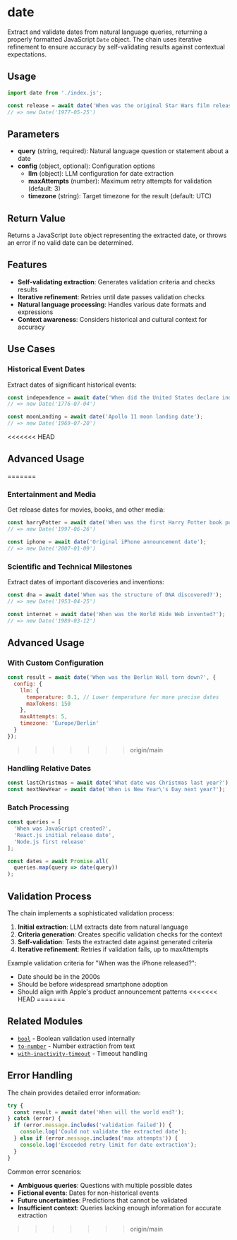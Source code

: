 # date

Extract and validate dates from natural language queries, returning a properly formatted JavaScript `Date` object. The chain uses iterative refinement to ensure accuracy by self-validating results against contextual expectations.

## Usage

```javascript
import date from './index.js';

const release = await date('When was the original Star Wars film released?');
// => new Date('1977-05-25')
```

## Parameters

- **query** (string, required): Natural language question or statement about a date
- **config** (object, optional): Configuration options
  - **llm** (object): LLM configuration for date extraction
  - **maxAttempts** (number): Maximum retry attempts for validation (default: 3)
  - **timezone** (string): Target timezone for the result (default: UTC)

## Return Value

Returns a JavaScript `Date` object representing the extracted date, or throws an error if no valid date can be determined.

## Features

- **Self-validating extraction**: Generates validation criteria and checks results
- **Iterative refinement**: Retries until date passes validation checks
- **Natural language processing**: Handles various date formats and expressions
- **Context awareness**: Considers historical and cultural context for accuracy

## Use Cases

### Historical Event Dates
Extract dates of significant historical events:

```javascript
const independence = await date('When did the United States declare independence?');
// => new Date('1776-07-04')

const moonLanding = await date('Apollo 11 moon landing date');
// => new Date('1969-07-20')
```

<<<<<<< HEAD
## Advanced Usage

=======
### Entertainment and Media
Get release dates for movies, books, and other media:

```javascript
const harryPotter = await date('When was the first Harry Potter book published?');
// => new Date('1997-06-26')

const iphone = await date('Original iPhone announcement date');
// => new Date('2007-01-09')
```

### Scientific and Technical Milestones
Extract dates of important discoveries and inventions:

```javascript
const dna = await date('When was the structure of DNA discovered?');
// => new Date('1953-04-25')

const internet = await date('When was the World Wide Web invented?');
// => new Date('1989-03-12')
```

## Advanced Usage

### With Custom Configuration

```javascript
const result = await date('When was the Berlin Wall torn down?', {
  config: {
    llm: {
      temperature: 0.1, // Lower temperature for more precise dates
      maxTokens: 150
    },
    maxAttempts: 5,
    timezone: 'Europe/Berlin'
  }
});
```

>>>>>>> origin/main
### Handling Relative Dates

```javascript
const lastChristmas = await date('What date was Christmas last year?');
const nextNewYear = await date('When is New Year\'s Day next year?');
```

### Batch Processing

```javascript
const queries = [
  'When was JavaScript created?',
  'React.js initial release date',
  'Node.js first release'
];

const dates = await Promise.all(
  queries.map(query => date(query))
);
```

## Validation Process

The chain implements a sophisticated validation process:

1. **Initial extraction**: LLM extracts date from natural language
2. **Criteria generation**: Creates specific validation checks for the context
3. **Self-validation**: Tests the extracted date against generated criteria
4. **Iterative refinement**: Retries if validation fails, up to maxAttempts

Example validation criteria for "When was the iPhone released?":
- Date should be in the 2000s
- Should be before widespread smartphone adoption
- Should align with Apple's product announcement patterns
<<<<<<< HEAD
=======

## Related Modules

- [`bool`](../../verblets/bool/README.md) - Boolean validation used internally
- [`to-number`](../../verblets/to-number/README.md) - Number extraction from text
- [`with-inactivity-timeout`](../../verblets/with-inactivity-timeout/README.md) - Timeout handling

## Error Handling

The chain provides detailed error information:

```javascript
try {
  const result = await date('When will the world end?');
} catch (error) {
  if (error.message.includes('validation failed')) {
    console.log('Could not validate the extracted date');
  } else if (error.message.includes('max attempts')) {
    console.log('Exceeded retry limit for date extraction');
  }
}
```

Common error scenarios:
- **Ambiguous queries**: Questions with multiple possible dates
- **Fictional events**: Dates for non-historical events
- **Future uncertainties**: Predictions that cannot be validated
- **Insufficient context**: Queries lacking enough information for accurate extraction
>>>>>>> origin/main
